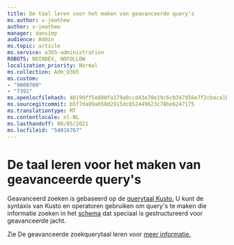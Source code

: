 ```yaml
---
title: De taal leren voor het maken van geavanceerde query's
ms.author: v-jmathew
author: v-jmathew
manager: dansimp
audience: Admin
ms.topic: article
ms.service: o365-administration
ROBOTS: NOINDEX, NOFOLLOW
localization_priority: Normal
ms.collection: Adm_O365
ms.custom:
- "9000760"
- "7391"
ms.openlocfilehash: 40199ff5e880fa179a0ccd43e70e19c6c0347d56e7f2cbaca1b739dae2aede3d
ms.sourcegitcommit: b5f7da89a650d2915dc652449623c78be6247175
ms.translationtype: MT
ms.contentlocale: nl-NL
ms.lasthandoff: 08/05/2021
ms.locfileid: "54016767"
---
```

# <a name="learn-the-language-for-creating-advanced-hunting-queries"></a>De taal leren voor het maken van geavanceerde query's

Geavanceerd zoeken is gebaseerd op de [querytaal Kusto.](https://go.microsoft.com/fwlink/?linkid=2144620) U kunt de syntaxis van Kusto en operatoren gebruiken om query's te maken die informatie zoeken in het [schema](https://go.microsoft.com/fwlink/?linkid=2144621) dat speciaal is gestructureerd voor geavanceerde jacht.

Zie De geavanceerde zoekquerytaal leren voor [meer informatie.](https://go.microsoft.com/fwlink/?linkid=2144518)
